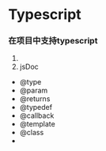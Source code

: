 # Typescript

### 在项目中支持typescript
1. 
2. jsDoc
  + @type
  + @param
  + @returns
  + @typedef
  + @callback
  + @template
  + @class
  + 